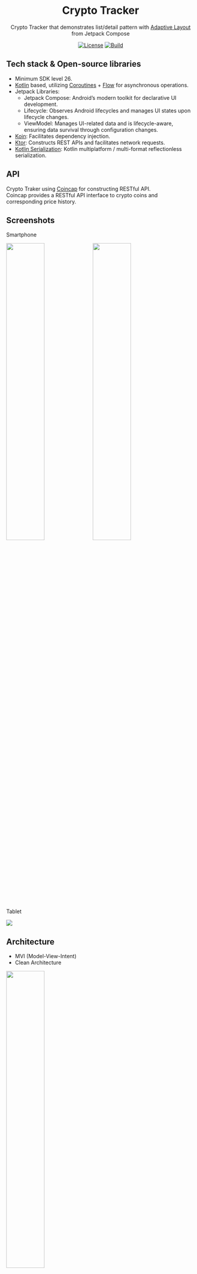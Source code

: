 <h1 align="center">Crypto Tracker</h1>

<p align="center">  
  Crypto Tracker that demonstrates list/detail pattern with <a href="https://developer.android.com/develop/ui/compose/layouts/adaptive/list-detail">Adaptive Layout</a> from Jetpack Compose
</p>

<p align="center">
  <a href="https://opensource.org/licenses/Apache-2.0"><img alt="License" src="https://img.shields.io/badge/License-Apache%202.0-blue.svg"/></a>
  <a href="https://github.com/tecruz/CryptoTracker/actions/workflows/android.yml"><img alt="Build" src="https://github.com/tecruz/VisitedCountries/actions/workflows/android.yml/badge.svg"/></a>
</p>

## Tech stack & Open-source libraries
- Minimum SDK level 26.
- [Kotlin](https://kotlinlang.org/) based, utilizing [Coroutines](https://github.com/Kotlin/kotlinx.coroutines) + [Flow](https://kotlin.github.io/kotlinx.coroutines/kotlinx-coroutines-core/kotlinx.coroutines.flow/) for asynchronous operations.
- Jetpack Libraries:
  - Jetpack Compose: Android’s modern toolkit for declarative UI development.
  - Lifecycle: Observes Android lifecycles and manages UI states upon lifecycle changes.
  - ViewModel: Manages UI-related data and is lifecycle-aware, ensuring data survival through configuration changes.
- [Koin](https://insert-koin.io/): Facilitates dependency injection.
- [Ktor](https://ktor.io/): Constructs REST APIs and facilitates network requests.
- [Kotlin Serialization](https://github.com/Kotlin/kotlinx.serialization): Kotlin multiplatform / multi-format reflectionless serialization.

## API
Crypto Traker using [Coincap](https://docs.coincap.io/) for constructing RESTful API.<br>
Coincap provides a RESTful API interface to crypto coins and corresponding price history.

## Screenshots
<p>  
  Smartphone
</p>
<img src="https://github.com/user-attachments/assets/a464270b-4abc-4a85-adef-36ce8cb5a42c" width="45%"/>
<img src="https://github.com/user-attachments/assets/673e15eb-df7f-4ec2-97df-0dab337c43d3" width="45%"/>


<p>  
  Tablet
</p>
<img src="https://github.com/user-attachments/assets/4742eefb-18e0-47cf-9cab-3c7a5ab787ae"/>

## Architecture
- MVI (Model-View-Intent)
- Clean Architecture 

<img src="https://github.com/user-attachments/assets/ab055255-ea96-406a-82b9-69033a61c4e7" width="45%"/>




